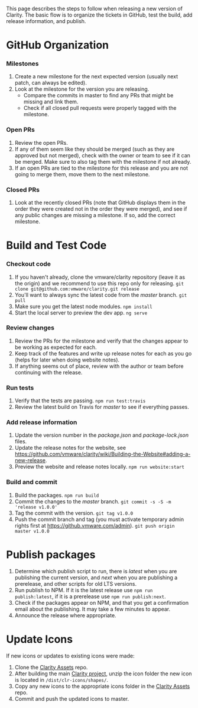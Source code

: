 This page describes the steps to follow when releasing a new version of Clarity. The basic flow is to organize the tickets in GitHub, test the build, add release information, and publish.

# GitHub Organization

### Milestones

1. Create a new milestone for the next expected version (usually next patch, can always be edited).
2. Look at the milestone for the version you are releasing.
    * Compare the commits in master to find any PRs that might be missing and link them. 
    * Check if all closed pull requests were properly tagged with the milestone.

### Open PRs

1. Review the open PRs.
2. If any of them seem like they should be merged (such as they are approved but not merged), check with the owner or team to see if it can be merged. Make sure to also tag them with the milestone if not already.
3. If an open PRs are tied to the milestone for this release and you are not going to merge them, move them to the next milestone.

### Closed PRs

1. Look at the recently closed PRs (note that GitHub displays them in the order they were created not in the order they were merged), and see if any public changes are missing a milestone. If so, add the correct milestone.

# Build and Test Code

### Checkout code

1. If you haven't already, clone the vmware/clarity repository (leave it as the origin) and we recommend to use this repo only for releasing. `git clone git@github.com:vmware/clarity.git release`
2. You'll want to always sync the latest code from the *master* branch. `git pull`
3. Make sure you get the latest node modules. `npm install`
4. Start the local server to preview the dev app. `ng serve`

### Review changes

1. Review the PRs for the milestone and verify that the changes appear to be working as expected for each.
2. Keep track of the features and write up release notes for each as you go (helps for later when doing website notes).
3. If anything seems out of place, review with the author or team before continuing with the release.

### Run tests

1. Verify that the tests are passing. `npm run test:travis`
2. Review the latest build on Travis for *master* to see if everything passes.

### Add release information

1. Update the version number in the *package.json* and *package-lock.json* files.
2. Update the release notes for the website, see https://github.com/vmware/clarity/wiki/Building-the-Website#adding-a-new-release.
3. Preview the website and release notes locally. `npm run website:start`

### Build and commit

1. Build the packages. `npm run build`
2. Commit the changes to the *master* branch. `git commit -s -S -m 'release v1.0.0'`
3. Tag the commit with the version. `git tag v1.0.0`
4. Push the commit branch and tag (you must activate temporary admin rights first at https://github.vmware.com/admin). `git push origin master v1.0.0`

# Publish packages

1. Determine which publish script to run, there is *latest* when you are publishing the current version, and *next* when you are publishing a prerelease, and other scripts for old LTS versions.
2. Run publish to NPM. If it is the latest release use `npm run publish:latest`, if it is a prerelease use `npm run publish:next`.
3. Check if the packages appear on NPM, and that you get a confirmation email about the publishing. It may take a few minutes to appear.
4. Announce the release where appropriate.

# Update Icons

If new icons or updates to existing icons were made:
1. Clone the [Clarity Assets](https://github.com/vmware/clarity-assets) repo.
2. After building the main [Clarity project](https://github.com/vmware/clarity), unzip the icon folder the new icon is located in `/dist/clr-icons/shapes/`.
3. Copy any new icons to the appropriate icons folder in the [Clarity Assets](https://github.com/vmware/clarity-assets) repo.
4. Commit and push the updated icons to master.

